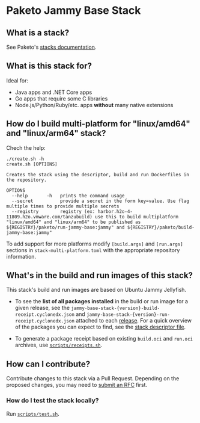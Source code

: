 # Paketo Jammy Base Stack

## What is a stack?
See Paketo's [stacks documentation](https://paketo.io/docs/concepts/stacks/).

## What is this stack for?
Ideal for:
- Java apps and .NET Core apps
- Go apps that require some C libraries
- Node.js/Python/Ruby/etc. apps **without** many native extensions

## How do I build multi-platform for "linux/amd64" and "linux/arm64" stack?

Chech the help:
```
./create.sh -h
create.sh [OPTIONS]

Creates the stack using the descriptor, build and run Dockerfiles in
the repository.

OPTIONS
  --help       -h   prints the command usage
  --secret          provide a secret in the form key=value. Use flag multiple times to provide multiple secrets
  --registry        registry (ex: harbor.h2o-4-11809.h2o.vmware.com/tanzubuild) use this to build multiplatform "linux/amd64" and "linux/arm64" to be published as ${REGISTRY}/paketo/run-jammy-base:jammy" and ${REGISTRY}/paketo/build-jammy-base:jammy"
```

To add support for more platforms modify `[build.args]` and `[run.args]` sections in `stack-multi-platform.toml` with the appropriate repository information.

## What's in the build and run images of this stack?
This stack's build and run images are based on Ubuntu Jammy Jellyfish.

- To see the **list of all packages installed** in the build or run image for a given release,
see the `jammy-base-stack-{version}-build-receipt.cyclonedx.json` and 
`jammy-base-stack-{version}-run-receipt.cyclonedx.json` attached to each
[release](https://github.com/paketo-buildpacks/jammy-base-stack/releases). For a quick overview
of the packages you can expect to find, see the [stack descriptor file](stack/stack.toml).

- To generate a package receipt based on existing `build.oci` and `run.oci` archives, use [`scripts/receipts.sh`](scripts/receipts.sh).

## How can I contribute?
Contribute changes to this stack via a Pull Request. Depending on the proposed changes,
you may need to [submit an RFC](https://github.com/paketo-buildpacks/rfcs) first.

### How do I test the stack locally?
Run [`scripts/test.sh`](scripts/test.sh).
